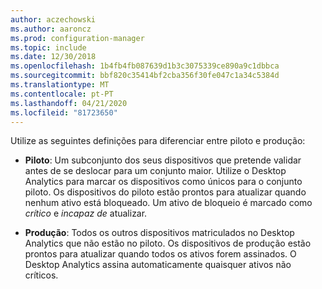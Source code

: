 ```yaml
---
author: aczechowski
ms.author: aaroncz
ms.prod: configuration-manager
ms.topic: include
ms.date: 12/30/2018
ms.openlocfilehash: 1b4fb4fb087639d1b3c3075339ce890a9c1dbbca
ms.sourcegitcommit: bbf820c35414bf2cba356f30fe047c1a34c5384d
ms.translationtype: MT
ms.contentlocale: pt-PT
ms.lasthandoff: 04/21/2020
ms.locfileid: "81723650"
---
```

Utilize as seguintes definições para diferenciar entre piloto e produção:  

- **Piloto**: Um subconjunto dos seus dispositivos que pretende validar antes de se deslocar para um conjunto maior. Utilize o Desktop Analytics para marcar os dispositivos como únicos para o conjunto piloto. Os dispositivos do piloto estão prontos para atualizar quando nenhum ativo está bloqueado. Um ativo de bloqueio é marcado como *crítico* e *incapaz de* atualizar.  

- **Produção**: Todos os outros dispositivos matriculados no Desktop Analytics que não estão no piloto. Os dispositivos de produção estão prontos para atualizar quando todos os ativos forem assinados. O Desktop Analytics assina automaticamente quaisquer ativos não críticos.  

